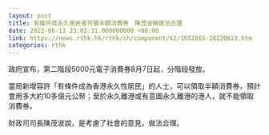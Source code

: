```yaml
---
layout: post
title: 有條件成永久居民者可領半額消費券　陳茂波稱做法合理
date: 2022-06-13 23:02:31.000000000 +08:00
link: https://news.rthk.hk/rthk/ch/component/k2/1652865-20220613.htm
categories: rthk
---
```


政府宣布，第二階段5000元電子消費券8月7日起，分階段發放。

當局新增容許「有條件成為香港永久性居民」的人士，可以領取半額消費券，預計會用多大約10多億元公帑；至於永久離港或有意圖永久離港的港人，就不能領取消費券。

財政司司長陳茂波說，是考慮了社會的意見，做法合理。
